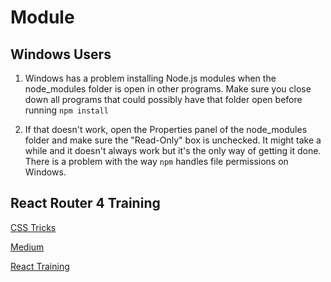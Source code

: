 # Module

## Windows Users

1. Windows has a problem installing Node.js modules when the node_modules folder is open in other programs. Make sure you close down all programs that could possibly have that folder open before running `npm install`

2. If that doesn't work, open the Properties panel of the node_modules folder and make sure the "Read-Only" box is unchecked. It might take a while and it doesn't always work but it's the only way of getting it done. There is a problem with the way `npm` handles file permissions on Windows.

## React Router 4 Training

[CSS Tricks](https://css-tricks.com/react-router-4/)

[Medium](https://medium.com/@pshrmn/a-simple-react-router-v4-tutorial-7f23ff27adf)

[React Training](https://reacttraining.com/react-router/)